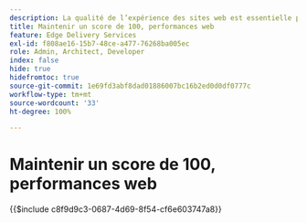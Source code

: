 ```yaml
---
description: La qualité de l’expérience des sites web est essentielle pour atteindre les objectifs commerciaux de votre site web et la satisfaction de vos visiteurs et visiteuses.
title: Maintenir un score de 100, performances web
feature: Edge Delivery Services
exl-id: f808ae16-15b7-48ce-a477-76268ba005ec
role: Admin, Architect, Developer
index: false
hide: true
hidefromtoc: true
source-git-commit: 1e69fd3abf8dad01886007bc16b2ed0d0df0777c
workflow-type: tm+mt
source-wordcount: '33'
ht-degree: 100%

---
```


# Maintenir un score de 100, performances web

{{$include c8f9d9c3-0687-4d69-8f54-cf6e603747a8}}
